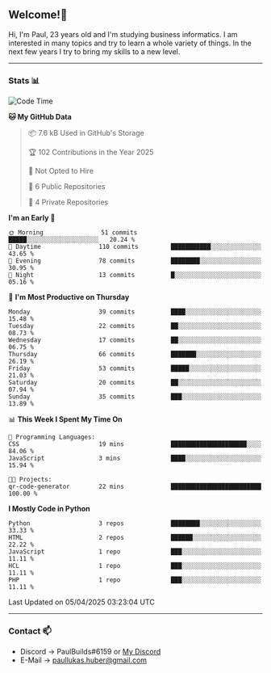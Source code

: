 ## Welcome!👋

Hi, I'm Paul, 23 years old and I'm studying business informatics. I am interested in many topics and try to learn a whole variety of things. In the next few years I try to bring my skills to a new level.

---
### Stats 📊

<!--START_SECTION:waka-->
![Code Time](http://img.shields.io/badge/Code%20Time-116%20hrs%209%20mins-blue)

**🐱 My GitHub Data** 

> 📦 7.6 kB Used in GitHub's Storage 
 > 
> 🏆 102 Contributions in the Year 2025
 > 
> 🚫 Not Opted to Hire
 > 
> 📜 6 Public Repositories 
 > 
> 🔑 4 Private Repositories 
 > 
**I'm an Early 🐤** 

```text
🌞 Morning                51 commits          █████░░░░░░░░░░░░░░░░░░░░   20.24 % 
🌆 Daytime                110 commits         ███████████░░░░░░░░░░░░░░   43.65 % 
🌃 Evening                78 commits          ████████░░░░░░░░░░░░░░░░░   30.95 % 
🌙 Night                  13 commits          █░░░░░░░░░░░░░░░░░░░░░░░░   05.16 % 
```
📅 **I'm Most Productive on Thursday** 

```text
Monday                   39 commits          ████░░░░░░░░░░░░░░░░░░░░░   15.48 % 
Tuesday                  22 commits          ██░░░░░░░░░░░░░░░░░░░░░░░   08.73 % 
Wednesday                17 commits          ██░░░░░░░░░░░░░░░░░░░░░░░   06.75 % 
Thursday                 66 commits          ███████░░░░░░░░░░░░░░░░░░   26.19 % 
Friday                   53 commits          █████░░░░░░░░░░░░░░░░░░░░   21.03 % 
Saturday                 20 commits          ██░░░░░░░░░░░░░░░░░░░░░░░   07.94 % 
Sunday                   35 commits          ███░░░░░░░░░░░░░░░░░░░░░░   13.89 % 
```


📊 **This Week I Spent My Time On** 

```text
💬 Programming Languages: 
CSS                      19 mins             █████████████████████░░░░   84.06 % 
JavaScript               3 mins              ████░░░░░░░░░░░░░░░░░░░░░   15.94 % 

🐱‍💻 Projects: 
qr-code-generator        22 mins             █████████████████████████   100.00 % 
```

**I Mostly Code in Python** 

```text
Python                   3 repos             ████████░░░░░░░░░░░░░░░░░   33.33 % 
HTML                     2 repos             ██████░░░░░░░░░░░░░░░░░░░   22.22 % 
JavaScript               1 repo              ███░░░░░░░░░░░░░░░░░░░░░░   11.11 % 
HCL                      1 repo              ███░░░░░░░░░░░░░░░░░░░░░░   11.11 % 
PHP                      1 repo              ███░░░░░░░░░░░░░░░░░░░░░░   11.11 % 
```




 Last Updated on 05/04/2025 03:23:04 UTC
<!--END_SECTION:waka-->

---
### Contact 📫

* Discord -> PaulBuilds#6159 or [My Discord](https://discord.gg/7kq6UnB)
* E-Mail -> paullukas.huber@gmail.com
